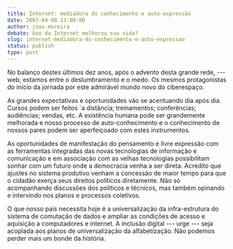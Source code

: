 ```yaml
---
title: Internet: mediadora do conhecimento e auto-expressão
date: 2007-04-08 21:00:00
author: joao.moreira
debate: Uso da Internet melhorou sua vida?
slug: internet-mediadora-do-conhecimento-e-auto-expressao
status: publish 
type: post
---
```


No balanço destes últimos dez anos, após o advento desta grande rede, --- web, estamos entre o deslumbramento e o medo. Os mesmos protagonistas do início da jornada por este admirável mundo novo do ciberespaço.   

 As grandes expectativas e oportunidades vão se acentuando dia após dia. Cursos podem ser feitos ´a distância; treinamentos; conferências; audiências; vendas, etc. A existência humana pode ser grandemente melhorada e nosso processo de auto-conhecimento e o conhecimento de nossos pares podem ser aperfeiçoado com estes instrumentos.   

 As oportunidades de manifestação do pensamento e livre expressão com as ferramentas integradas das novas tecnologias de informação e comunicação e em associação com as velhas tecnologias possibilitam sonhar com um futuro onde a democracia venha a ser direta. Acredito que ajustes no sistema produtivo venham a concessão de maior tempo para que o cidadão exerça seus direitos políticos diretamente. Não só acompanhando discussões dos políticos e técnicos, mas também opinando e intervindo nos planos e processos coletivos.   

 O que nosso país necessita hoje é a universalização da infra-estrutura do sistema de comutação de dados e ampliar as condições de acesso e aquisição a computadores e internet. A inclusão digital --- urge --- seja acoplada aos planos de universalização da alfabetização. Não podemos perder mais um bonde da história.
